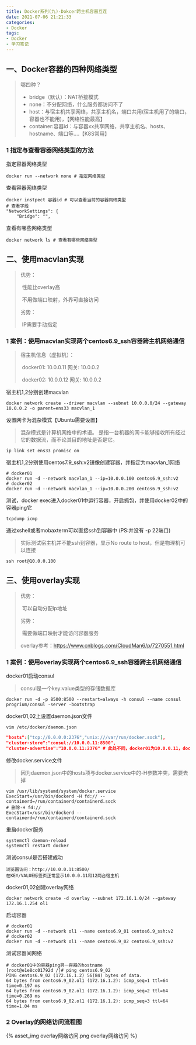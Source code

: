 ```yaml
---
title: Docker系列(九)-Dokcer跨主机容器互连
date: 2021-07-06 21:21:33
categories:
- Docker
tags:
- Docker
- 学习笔记
---
```


## 一、Docker容器的四种网络类型

>哪四种？
>
>- bridge（默认）：NAT桥接模式
>- none：不分配网络，什么服务都访问不了
>- host：与宿主机共享网络，共享主机名，端口共用(宿主机用了的端口，容器也不能用)，【网络性能最高】
>- container:容器id：与容器xx共享网络，共享主机名、hosts、hostname、端口等....【K8S常用】

### 1 指定与查看容器网络类型的方法

指定容器网络类型

```shell
docker run --network none # 指定网络类型
```

查看容器网络类型

```shell
docker instpect 容器id # 可以查看当前的容器网络类型
# 查看字段
"NetworkSettings": {
	"Bridge": "",
```

查看有哪些网络类型

```shell
docker network ls # 查看有哪些网络类型
```



## 二、使用macvlan实现

>优势：
>
>​	性能比overlay高
>
>​	不用做端口映射，外界可直接访问
>
>劣势：
>
>​	IP需要手动指定

### 1 案例：使用macvlan实现两个centos6.9_ssh容器跨主机网络通信

>宿主机信息（虚拟机）：
>
>​	docker01: 10.0.0.11 网关: 10.0.0.2
>
>​	docker02: 10.0.0.12 网关: 10.0.0.2

宿主机1,2分别创建macvlan

```shell
docker network create --driver macvlan --subnet 10.0.0.0/24 --gateway 10.0.0.2 -o parent=ens33 macvlan_1
```

设置网卡为混杂模式【Ubuntu需要设置】

>混杂模式是计算机网络中的术语。 是指一台机器的网卡能够接收所有经过它的数据流，而不论其目的地址是否是它。

```shell
ip link set ens33 promisc on
```

宿主机1,2分别使用centos7.9_ssh:v2镜像创建容器，并指定为macvlan_1网络

```shell
# docker01
docker run -d --network macvlan_1 --ip=10.0.0.100 centos6.9_ssh:v2
# docker02
docker run -d --network macvlan_1 --ip=10.0.0.200 centos6.9_ssh:v2
```

测试，docker exec进入docker01中运行容器，开启抓包，并使用docker02中的容器ping它

```shell
tcpdump icmp
```

通过xshell或者mobaxterm可以直接ssh到容器中 (PS:并没有 -p 22端口)

> 实际测试宿主机并不能ssh到容器，显示No route to host，但是物理机可以连接

```shell
ssh root@10.0.0.100
```



## 三、使用overlay实现

>优势：
>
>​	可以自动分配ip地址
>
>劣势：
>
>​	需要做端口映射才能访问容器服务
>
>overlay参考：https://www.cnblogs.com/CloudMan6/p/7270551.html

### 1 案例：使用overlay实现两个centos6.9_ssh容器跨主机网络通信

docker01启动consul

>consul是一个key:value类型的存储数据库

```shell
docker run -d -p 8500:8500 --restart=always -h consul --name consul progrium/consul -server -bootstrap
```

docker01,02上设置daemon.json文件

```shell
vim /etc/docker/daemon.json
```

```json
"hosts":["tcp://0.0.0.0:2376","unix:///var/run/docker.sock"],
"cluster-store":"consul://10.0.0.11:8500",
"cluster-advertise":"10.0.0.11:2376" # 此处不同，docker01为10.0.0.11，docker02为12
```

修改docker.service文件

>因为daemon.json中的hosts项与docker.service中的-H参数冲突，需要去掉

```shell
vim /usr/lib/systemd/system/docker.service
ExecStart=/usr/bin/dockerd -H fd:// --containerd=/run/containerd/containerd.sock
# 删除-H fd://
ExecStart=/usr/bin/dockerd --containerd=/run/containerd/containerd.sock
```

重启docker服务

```shell
systemctl daemon-reload
systemctl restart docker
```

测试consul是否搭建成功

```shell
浏览器访问：http://10.0.0.11:8500/
在KEY/VALUE标签页正常显示10.0.0.11和12两台宿主机
```

docker01,02创建overlay网络

```shell
docker network create -d overlay --subnet 172.16.1.0/24 --gateway 172.16.1.254 ol1
```

启动容器

```shell
# docker01
docker run -d --network ol1 --name centos6.9_01 centos6.9_ssh:v2
# docker02
docker run -d --network ol1 --name centos6.9_02 centos6.9_ssh:v2
```

测试容器间网络

```shell
# docker01中的容器ping另一容器的hostname
[root@e1e8cc01792d /]# ping centos6.9_02
PING centos6.9_02 (172.16.1.2) 56(84) bytes of data.
64 bytes from centos6.9_02.ol1 (172.16.1.2): icmp_seq=1 ttl=64 time=0.197 ms
64 bytes from centos6.9_02.ol1 (172.16.1.2): icmp_seq=2 ttl=64 time=0.269 ms
64 bytes from centos6.9_02.ol1 (172.16.1.2): icmp_seq=3 ttl=64 time=1.04 ms
```

### 2 Overlay的网络访问流程图
{% asset_img overlay网络访问.png overlay网络访问 %}

